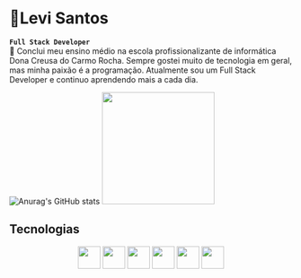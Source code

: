 # 👾Levi Santos
**`Full Stack Developer`**
<br>
🔭 Conclui meu ensino médio na escola profissionalizante de informática Dona Creusa do Carmo Rocha. Sempre gostei muito de tecnologia em geral, mas minha paixão é a programação. Atualmente sou um Full Stack Developer e continuo aprendendo mais a cada dia.

![Anurag's GitHub stats](https://github-readme-stats.vercel.app/api?username=LeviSantos000&show_icons=true&theme=tokyonight)
<img width="200" height="200" src="https://cdn.discordapp.com/attachments/745592795229716532/1370424529037426782/IMG_9302.gif?ex=681f72cc&is=681e214c&hm=26e6b630ffa9892ee70cb03622b1dda1aa47d1624a0314e06e9aac842a3276f6&">
<!-- [![Top Langs](https://github-readme-stats.vercel.app/api/top-langs/?username=LeviSantos000&layout=donut)](https://github.com/anuraghazra/github-readme-stats) -->

## Tecnologias
<div align="center">
  <img height="40" width="40" src="https://cdn.jsdelivr.net/gh/devicons/devicon@latest/icons/html5/html5-original.svg" />
  <img height="40" width="40" src="https://cdn.jsdelivr.net/gh/devicons/devicon@latest/icons/css3/css3-original.svg" />
  <img height="40" width="40" src="https://cdn.jsdelivr.net/gh/devicons/devicon@latest/icons/javascript/javascript-original.svg" />
  <img height="40" width="40" src="https://cdn.jsdelivr.net/gh/devicons/devicon@latest/icons/java/java-original.svg" />
  <img height="40" width="40" src="https://cdn.jsdelivr.net/gh/devicons/devicon@latest/icons/react/react-original.svg" />
  <img height="40" width="40" src="https://cdn.jsdelivr.net/gh/devicons/devicon@latest/icons/git/git-original.svg" />
</div>
